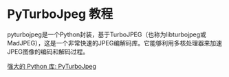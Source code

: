 # PyTurboJpeg 教程

<show-structure depth="3"/>


pyturbojpeg是一个Python封装，基于TurboJPEG（也称为libturbojpeg或MadJPEG），这是一个非常快速的JPEG编解码库。它能够利用多核处理器来加速JPEG图像的编码和解码过程。


<seealso>
<category ref="ref_docs">
    <a href="https://mp.weixin.qq.com/s/ki6MVwqx413jRF2Vj69jBQ">强大的 Python 库: PyTurboJpeg</a>
</category>
<category ref="ref_github">
</category>
<category ref="ref_issues">
</category>
<category ref="ref_hf">
</category>
<category ref="ref_ms">
</category>
</seealso>
